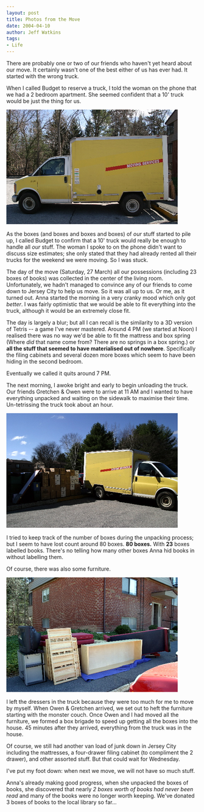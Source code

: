```yaml
---
layout: post
title: Photos from the Move
date: 2004-04-10
author: Jeff Watkins
tags:
- Life
---
```


There are probably one or two of our friends who haven't yet heard
about our move. It certainly wasn't one of the best either of us has
ever had. It started with the wrong truck.

When I called Budget to reserve a truck, I told the woman on the
phone that we had a 2 bedroom apartment. She seemed confident that a 10' truck would be just the thing for us.

<div class="figure">
      <img class="photo" src="/photos/IMG_0694.jpg" alt="Our Truck" title="A 10' Budget Truck"/>
</div>

As the boxes (and boxes and boxes and boxes) of <i>our</i> stuff
started to pile up, I called Budget to confirm that a 10' truck would
really be enough to handle all <i>our</i> stuff. The woman I spoke to
on the phone didn't want to discuss size estimates; she only stated
that they had already rented all their trucks for the weekend we were
moving. So I was stuck.

The day of the move (Saturday, 27 March) all our possessions
(including 23 boxes of books) was collected in the center of the living
room. Unfortunately, we hadn't managed to convince any of our friends
to come down to Jersey City to help us move. So it was all up to us. Or
me, as it turned out. Anna started the morning in a very cranky mood
which only got <i>better</i>. I was fairly optimistic that we would be
able to fit everything into the truck, although it would be an
extremely close fit.

The day is largely a blur; but all I can recall is the similarity to
a 3D version of Tetris -- a game I've never mastered. Around 4 PM
(we started at Noon) I realised there was no way we'd be able to fit
the mattress and box spring (Where <i>did</i> that name come from?
There are no springs in a box spring.) or <b>all the stuff that seemed
to have materialised out of nowhere</b>. Specifically the filing
cabinets and several dozen more boxes which seem to have been hiding in
the second bedroom.

Eventually we called it quits around 7 PM.

The next morning, I awoke bright and early to begin unloading the
truck. Our friends Gretchen & Owen were to arrive at 11 AM and I
wanted to have everything unpacked and waiting on the sidewalk to
maximise their time. Un-tetrissing the truck took about an
hour.

<div class="figure">
	<img class="photo" src="/photos/IMG_0695.jpg" alt="Truck and boxes" title="Our truck and most of the boxes"/>
</div>

I tried to keep track of the number of boxes during the unpacking
process; but I seem to have lost count around 80 boxes. <b>80
boxes.</b> With <b>23</b> boxes labelled books. There's no telling how
many other boxes Anna hid books in without labelling them.

Of course, there was also some furniture.

<div class="figure">
      <img class="photo" src="/photos/IMG_0697.jpg" alt="Some Furniture" title="Some of our furniture"/>
</div>

I left the dressers in the truck because they were too much for me
to move by myself. When Owen & Gretchen arrived, we set out to heft
the furniture starting with the monster couch. Once Owen and I had
moved all the furniture, we formed a box brigade to speed up getting
all the boxes into the house. 45 minutes after they arrived, everything
from the truck was in the house.

Of course, we still had another van load of junk down in Jersey City
including the mattresses, a four-drawer filing cabinet (to compliment
the 2 drawer), and other assorted stuff. But that could wait for
Wednesday.

I've put my foot down: when next we move, we will not have so much
stuff.

Anna's already making good progress, when she unpacked the boxes of
books, she discovered that nearly <i>2 boxes worth of books had never
been read</i> and many of the books were no longer worth keeping. We've
donated 3 boxes of books to the local library so far...